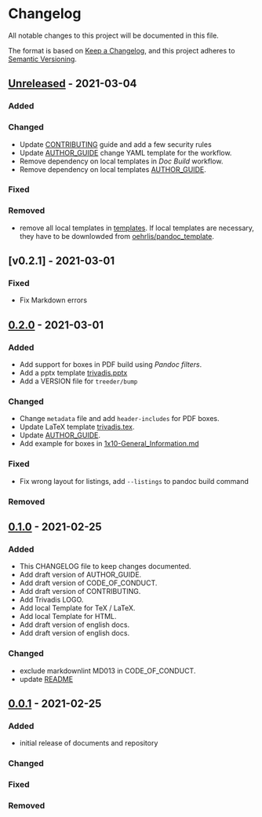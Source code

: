 # Changelog
<!-- markdownlint-disable MD013 -->
<!-- markdownlint-configure-file { "MD024":{"allow_different_nesting": true }} -->
All notable changes to this project will be documented in this file.

The format is based on [Keep a Changelog](https://keepachangelog.com/en/1.0.0/),
and this project adheres to [Semantic Versioning](https://semver.org/spec/v2.0.0.html).

## [Unreleased] - 2021-03-04

### Added

### Changed

- Update [CONTRIBUTING](CONTRIBUTING.md) guide and add a few security rules
- Update [AUTHOR_GUIDE](AUTHOR_GUIDE.md) change YAML template for the workflow.
- Remove dependency on local templates in *Doc Build* workflow.
- Remove dependency on local templates [AUTHOR_GUIDE](AUTHOR_GUIDE.md).

### Fixed

### Removed

- remove all local templates in [templates](./templates). If local templates are
  necessary, they have to be downlowded from
  [oehrlis/pandoc_template](https://github.com/oehrlis/pandoc_template).

## [v0.2.1] - 2021-03-01

### Fixed

- Fix Markdown errors

## [0.2.0] - 2021-03-01

### Added

- Add support for boxes in PDF build using *Pandoc filters*.
- Add a pptx template [trivadis.pptx](templates/trivadis.pptx)
- Add a VERSION file for `treeder/bump`

### Changed

- Change `metadata` file and add `header-includes` for PDF boxes.
- Update LaTeX template [trivadis.tex](templates/trivadis.tex).
- Update [AUTHOR_GUIDE](AUTHOR_GUIDE.md).
- Add example for boxes in
  [1x10-General_Information.md](en/1x10-General_Information.md)

### Fixed

- Fix wrong layout for listings, add `--listings` to pandoc build command

### Removed

## [0.1.0] - 2021-02-25

### Added

- This CHANGELOG file to keep changes documented.
- Add draft version of AUTHOR_GUIDE.
- Add draft version of CODE_OF_CONDUCT.
- Add draft version of CONTRIBUTING.
- Add Trivadis LOGO.
- Add local Template for TeX / LaTeX.
- Add local Template for HTML.
- Add draft version of english docs.
- Add draft version of english docs.

### Changed

- exclude markdownlint MD013 in CODE_OF_CONDUCT.
- update [README](templates/README.md)

## [0.0.1] - 2021-02-25

### Added

- initial release of documents and repository

### Changed

### Fixed

### Removed

[unreleased]: https://github.com/olivierlacan/keep-a-changelog/compare/v0.2.1...HEAD
[0.2.1]: https://github.com/olivierlacan/keep-a-changelog/compare/v0.2.0...v0.2.1
[0.2.0]: https://github.com/olivierlacan/keep-a-changelog/compare/v0.1.0...v0.2.0
[0.1.0]: https://github.com/olivierlacan/keep-a-changelog/compare/v0.0.1...v0.1.0
[0.0.1]: https://github.com/olivierlacan/keep-a-changelog/releases/tag/v0.0.1
